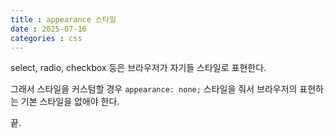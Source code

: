 ```yaml
---
title : appearance 스타일
date : 2025-07-16
categories : css
---
```


select, radio, checkbox 등은 브라우저가 자기들 스타일로 표현한다.

그래서 스타일을 커스텀할 경우 `appearance: none;` 스타일을 줘서 브라우저의 표현하는 기본 스타일을 없애야 한다.

끝.